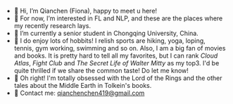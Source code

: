 - 👋 Hi, I’m Qianchen (Fiona), happy to meet u here!
- 👀 For now, I’m interested in FL and NLP, and these are the places where my recently research lays.
- 🏫 I’m currently a senior student in Chongqing University, China.
- 🤗 I do enjoy lots of hobbits! I relish sports are hiking, yoga, loping, tennis, gym working, swimming and so on. Also, I am a big fan of movies and books. It is pretty hard to tell all my favorites, but I can rank _Cloud Atlas_, _Fight Club_ and _The Secret Life of Walter Mitty_ as my top3. I'd be quite thrilled if we share the common taste! Do let me know!
- 📣 Oh right! I'm totally obsessed with the Lord of the Rings and the other tales about the Middle Earth in Tolkein's books.
- 📮 Contact me: qianchenchen419@gmail.com
<!---
FionaChan01/FionaChan01 is a ✨ special ✨ repository because its `README.md` (this file) appears on your GitHub profile.
You can click the Preview link to take a look at your changes.
--->

